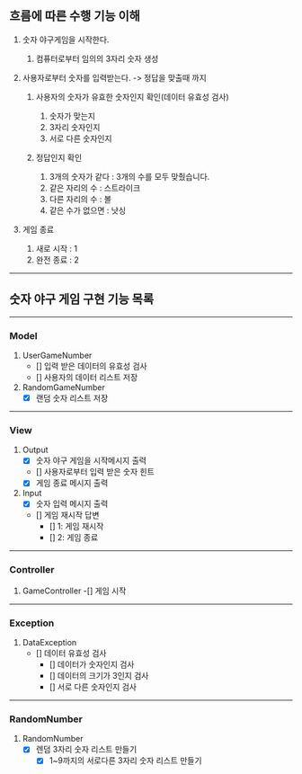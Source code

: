 ## 흐름에 따른 수행 기능 이해

1. 숫자 야구게임을 시작한다.
   1) 컴퓨터로부터 임의의 3자리 숫자 생성

2. 사용자로부터 숫자를 입력받는다. -> 정답을 맞출때 까지
   1. 사용자의 숫자가 유효한 숫자인지 확인(데이터 유효성 검사)
      1) 숫자가 맞는지
      2) 3자리 숫자인지
      3) 서로 다른 숫자인지
   
   2. 정답인지 확인
      1) 3개의 숫자가 같다 : 3개의 수를 모두 맞췄습니다.
      2) 같은 자리의 수 : 스트라이크
      3) 다른 자리의 수 : 볼
      4) 같은 수가 없으면 : 낫싱 

3. 게임 종료
   1) 새로 시작 : 1
   2) 완전 종료 : 2

---

## 숫자 야구 게임 구현 기능 목록

---
### Model
1. UserGameNumber
    - [] 입력 받은 데이터의 유효성 검사
    - [] 사용자의 데이터 리스트 저장
2. RandomGameNumber
    - [x] 랜덤 숫자 리스트 저장

---
### View
1. Output
    - [x] 숫자 야구 게임을 시작메시지 출력
    - [] 사용자로부터 입력 받은 숫자 힌트
    - [x] 게임 종료 메시지 출력

2. Input
    - [x] 숫자 입력 메시지 출력
    - [] 게임 재시작 답변
        - [] 1: 게임 재시작
        - [] 2: 게임 종료

---
### Controller
1. GameController
    -[] 게임 시작

---
### Exception
1. DataException
   - [] 데이터 유효성 검사
     - [] 데이터가 숫자인지 검사
     - [] 데이터의 크기가 3인지 검사
     - [] 서로 다른 숫자인지 검사

---
### RandomNumber
1. RandomNumber
   - [x] 렌덤 3자리 숫자 리스트 만들기
      - [x] 1~9까지의 서로다른 3자리 숫자 리스트 만들기